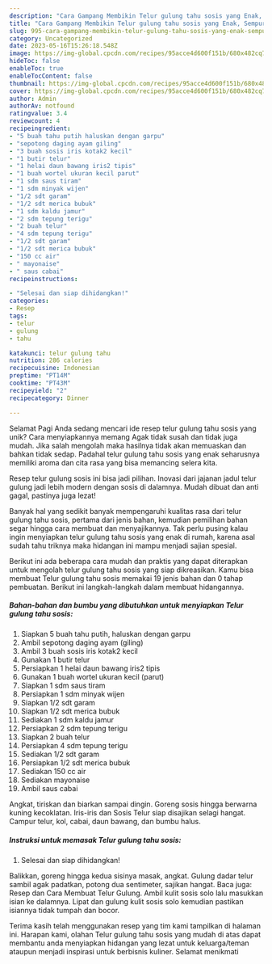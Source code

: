 ```yaml
---
description: "Cara Gampang Membikin Telur gulung tahu sosis yang Enak, Sempurna"
title: "Cara Gampang Membikin Telur gulung tahu sosis yang Enak, Sempurna"
slug: 995-cara-gampang-membikin-telur-gulung-tahu-sosis-yang-enak-sempurna
category: Uncategorized
date: 2023-05-16T15:26:18.548Z
image: https://img-global.cpcdn.com/recipes/95acce4d600f151b/680x482cq70/telur-gulung-tahu-sosis-foto-resep-utama.jpg
hideToc: false
enableToc: true
enableTocContent: false
thumbnail: https://img-global.cpcdn.com/recipes/95acce4d600f151b/680x482cq70/telur-gulung-tahu-sosis-foto-resep-utama.jpg
cover: https://img-global.cpcdn.com/recipes/95acce4d600f151b/680x482cq70/telur-gulung-tahu-sosis-foto-resep-utama.jpg
author: Admin
authorAv: notfound
ratingvalue: 3.4
reviewcount: 4
recipeingredient:
- "5 buah tahu putih haluskan dengan garpu"
- "sepotong daging ayam giling"
- "3 buah sosis iris kotak2 kecil"
- "1 butir telur"
- "1 helai daun bawang iris2 tipis"
- "1 buah wortel ukuran kecil parut"
- "1 sdm saus tiram"
- "1 sdm minyak wijen"
- "1/2 sdt garam"
- "1/2 sdt merica bubuk"
- "1 sdm kaldu jamur"
- "2 sdm tepung terigu"
- "2 buah telur"
- "4 sdm tepung terigu"
- "1/2 sdt garam"
- "1/2 sdt merica bubuk"
- "150 cc air"
- " mayonaise"
- " saus cabai"
recipeinstructions:

- "Selesai dan siap dihidangkan!"
categories:
- Resep
tags:
- telur
- gulung
- tahu

katakunci: telur gulung tahu 
nutrition: 286 calories
recipecuisine: Indonesian
preptime: "PT14M"
cooktime: "PT43M"
recipeyield: "2"
recipecategory: Dinner

---
```



Selamat Pagi Anda sedang mencari ide resep telur gulung tahu sosis yang unik? Cara menyiapkannya memang Agak tidak susah dan tidak juga mudah. Jika salah mengolah maka hasilnya tidak akan memuaskan dan bahkan tidak sedap. Padahal telur gulung tahu sosis yang enak seharusnya memiliki aroma dan cita rasa yang bisa memancing selera kita.


Resep telur gulung sosis ini bisa jadi pilihan. Inovasi dari jajanan jadul telur gulung jadi lebih modern dengan sosis di dalamnya. Mudah dibuat dan anti gagal, pastinya juga lezat!

Banyak hal yang sedikit banyak mempengaruhi kualitas rasa dari telur gulung tahu sosis, pertama dari jenis bahan, kemudian pemilihan bahan segar hingga cara membuat dan menyajikannya. Tak perlu pusing kalau ingin menyiapkan telur gulung tahu sosis yang enak di rumah, karena asal sudah tahu triknya maka hidangan ini mampu menjadi sajian spesial.


Berikut ini ada beberapa cara mudah dan praktis yang dapat diterapkan untuk mengolah telur gulung tahu sosis yang siap dikreasikan. Kamu bisa membuat Telur gulung tahu sosis memakai 19 jenis bahan dan 0 tahap pembuatan. Berikut ini langkah-langkah dalam membuat hidangannya.

<!--inarticleads1-->

##### Bahan-bahan dan bumbu yang dibutuhkan untuk menyiapkan Telur gulung tahu sosis:

1. Siapkan 5 buah tahu putih, haluskan dengan garpu
1. Ambil sepotong daging ayam (giling)
1. Ambil 3 buah sosis iris kotak2 kecil
1. Gunakan 1 butir telur
1. Persiapkan 1 helai daun bawang iris2 tipis
1. Gunakan 1 buah wortel ukuran kecil (parut)
1. Siapkan 1 sdm saus tiram
1. Persiapkan 1 sdm minyak wijen
1. Siapkan 1/2 sdt garam
1. Siapkan 1/2 sdt merica bubuk
1. Sediakan 1 sdm kaldu jamur
1. Persiapkan 2 sdm tepung terigu
1. Siapkan 2 buah telur
1. Persiapkan 4 sdm tepung terigu
1. Sediakan 1/2 sdt garam
1. Persiapkan 1/2 sdt merica bubuk
1. Sediakan 150 cc air
1. Sediakan  mayonaise
1. Ambil  saus cabai


Angkat, tiriskan dan biarkan sampai dingin. Goreng sosis hingga berwarna kuning kecoklatan. Iris-iris dan Sosis Telur siap disajikan selagi hangat. Campur telur, kol, cabai, daun bawang, dan bumbu halus. 

<!--inarticleads2-->

##### Instruksi untuk memasak Telur gulung tahu sosis:


1. Selesai dan siap dihidangkan!

Balikkan, goreng hingga kedua sisinya masak, angkat. Gulung dadar telur sambil agak padatkan, potong dua sentimeter, sajikan hangat. Baca juga: Resep dan Cara Membuat Telur Gulung. Ambil kulit sosis solo lalu masukkan isian ke dalamnya. Lipat dan gulung kulit sosis solo kemudian pastikan isiannya tidak tumpah dan bocor. 

Terima kasih telah menggunakan resep yang tim kami tampilkan di halaman ini. Harapan kami, olahan Telur gulung tahu sosis yang mudah di atas dapat membantu anda menyiapkan hidangan yang lezat untuk keluarga/teman ataupun menjadi inspirasi untuk berbisnis kuliner. Selamat menikmati
